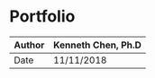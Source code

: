 # Portfolio

|Author | Kenneth Chen, Ph.D |
|-----------|----------------------------------|
|Date | 11/11/2018 |



